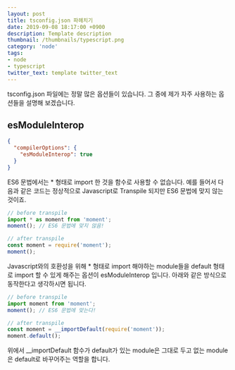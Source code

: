 ```yaml
---
layout: post
title: tsconfig.json 파헤치기
date: 2019-09-08 18:17:00 +0900
description: Template description
thumbnail: /thumbnails/typescript.png
category: 'node'
tags:
- node
- typescript
twitter_text: template twitter_text
---
```


tsconfig.json 파일에는 정말 많은 옵션들이 있습니다. 그 중에 제가 자주 사용하는 옵션들을 설명해 보겠습니다.

<!-- more -->

## esModuleInterop

```json
{
  "compilerOptions": {
    "esModuleInterop": true
  }
}
```

ES6 문법에서는 * 형태로 import 한 것을 함수로 사용할 수 없습니다.
예를 들어서 다음과 같은 코드는 정상적으로 Javascript로 Transpile 되지만 ES6 문법에 맞지 않는 것이죠.

```typescript
// before transpile
import * as moment from 'moment';
moment(); // ES6 문법에 맞지 않음!

// after transpile
const moment = require('moment');
moment();
```

Javascript와의 호환성을 위해 * 형태로 import 해야하는 module들을 default 형태로 import 할 수 있게 해주는 옵션이 esModuleInterop 입니다.
아래와 같은 방식으로 동작한다고 생각하시면 됩니다.

```typescript
// before transpile
import moment from 'moment';
moment(); // ES6 문법에 맞는다!

// after transpile
const moment = __importDefault(require('moment'));
moment.default();
```

위에서 __importDefault 함수가 default가 있는 module은 그대로 두고 없는 module은 default로 바꾸어주는 역할을 합니다.
